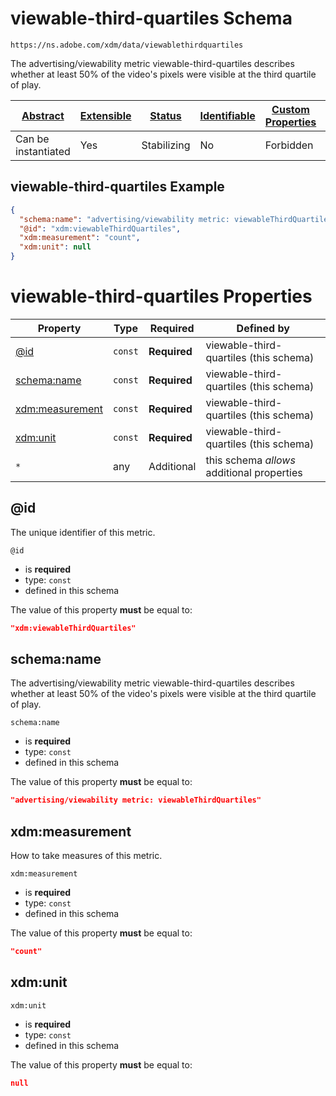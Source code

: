 
# viewable-third-quartiles Schema

```
https://ns.adobe.com/xdm/data/viewablethirdquartiles
```

The advertising/viewability metric viewable-third-quartiles describes whether at least 50% of the video's pixels were visible at the third quartile of play.

| [Abstract](../../abstract.md) | [Extensible](../../extensions.md) | [Status](../../status.md) | [Identifiable](../../id.md) | [Custom Properties](../../extensions.md) | [Additional Properties](../../extensions.md) | Defined In |
|-------------------------------|-----------------------------------|---------------------------|-----------------------------|------------------------------------------|----------------------------------------------|------------|
| Can be instantiated | Yes | Stabilizing | No | Forbidden | Permitted | [data/viewablethirdquartiles.schema.json](data/viewablethirdquartiles.schema.json) |

## viewable-third-quartiles Example
```json
{
  "schema:name": "advertising/viewability metric: viewableThirdQuartiles",
  "@id": "xdm:viewableThirdQuartiles",
  "xdm:measurement": "count",
  "xdm:unit": null
}
```

# viewable-third-quartiles Properties

| Property | Type | Required | Defined by |
|----------|------|----------|------------|
| [@id](#@id) | `const` | **Required** | viewable-third-quartiles (this schema) |
| [schema:name](#schemaname) | `const` | **Required** | viewable-third-quartiles (this schema) |
| [xdm:measurement](#xdmmeasurement) | `const` | **Required** | viewable-third-quartiles (this schema) |
| [xdm:unit](#xdmunit) | `const` | **Required** | viewable-third-quartiles (this schema) |
| `*` | any | Additional | this schema *allows* additional properties |

## @id

The unique identifier of this metric.

`@id`
* is **required**
* type: `const`
* defined in this schema

The value of this property **must** be equal to:

```json
"xdm:viewableThirdQuartiles"
```





## schema:name

The advertising/viewability metric viewable-third-quartiles describes whether at least 50% of the video's pixels were visible at the third quartile of play.

`schema:name`
* is **required**
* type: `const`
* defined in this schema

The value of this property **must** be equal to:

```json
"advertising/viewability metric: viewableThirdQuartiles"
```





## xdm:measurement

How to take measures of this metric.

`xdm:measurement`
* is **required**
* type: `const`
* defined in this schema

The value of this property **must** be equal to:

```json
"count"
```





## xdm:unit


`xdm:unit`
* is **required**
* type: `const`
* defined in this schema

The value of this property **must** be equal to:

```json
null
```




